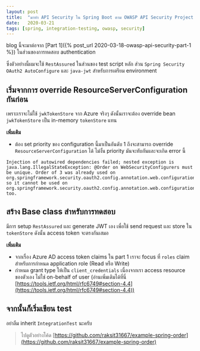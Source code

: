 ```yaml
---
layout: post
title:  "มาทำ API Security ใน Spring Boot ตาม OWASP API Security Project กัน (Part 2)"
date:   2020-03-21
tags: [spring, integration-testing, owasp, security]
---
```

blog นี้จะมาต่อจาก [Part 1]({% post_url 2020-03-18-owasp-api-security-part-1 %}) ในส่วนของการทดสอบ authentication  

ซึ่งตัวอย่างนี้ผมจะใช้ `RestAssured` ในส่วนของ test script หลัก ส่วน `Spring Security OAuth2 AutoConfigure` และ `java-jwt` สำหรับการเตรียม environment
<script src="https://gist.github.com/raksit31667/cd506ad38cb823d39e14c5d730e9c0e2.js"></script>

## เริ่มจากการ override ResourceServerConfiguration กันก่อน
เพราะเราจะไม่ใช้ `jwkTokenStore` จาก Azure จริงๆ ดังนั้นเราจะต้อง override bean `jwkTokenStore` เป็น in-memory `tokenStore` แทน
<script src="https://gist.github.com/raksit31667/d9466ff7b89a3f671d209d480e5ae9ad.js"></script>
**เพิ่มเติม**
- ต้อง set priority ของ configuration นี้มาเป็นอันดับ 1 ถึงจะสามารถ override `ResourceServerConfiguration` ได้ ไม่งั้น priority มันจะทับกันและจะเกิด error นี้
  
```
Injection of autowired dependencies failed; nested exception is java.lang.IllegalStateException: @Order on WebSecurityConfigurers must be unique. Order of 3 was already used on org.springframework.security.oauth2.config.annotation.web.configuration.ResourceServerConfiguration@f8c1177, so it cannot be used on org.springframework.security.oauth2.config.annotation.web.configuration.ResourceServerConfiguration@173371c7 too.
```

## สร้าง Base class สำหรับการทดสอบ
มีการ setup `RestAssured` และ generate JWT เอง เพื่อใช้ send request และ store ใน `tokenStore` ดังนั้น access token จะตรงกันเสมอ
<script src="https://gist.github.com/raksit31667/38d4f1b2a75243e4cae074a1d9fda447.js"></script>
**เพิ่มเติม**
- จากเรื่อง Azure AD access token claims ใน part 1 เราจะ focus ที่ `roles` claim สำหรับการกำหนด application role (Read หรือ Write)
- กำหนด grant type ให้เป็น `client_credentials` เนื่องจากเรา access resource ของตัวเอง ไม่ใช่ on-behalf of user (อ่านเพิ่มเติมได้ที่นี่ [https://tools.ietf.org/html/rfc6749#section-4.4](https://tools.ietf.org/html/rfc6749#section-4.4)) 

## จากนั้นก็เริ่มเขียน test
อย่าลืม inherit `IntegrationTest` นะครับ
<script src="https://gist.github.com/raksit31667/0ead76645bf3987eef273288aa0c7cce.js"></script>

> ไปดูตัวอย่างโค้ด [https://github.com/raksit31667/example-spring-order](https://github.com/raksit31667/example-spring-order)
